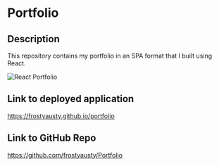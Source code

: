 # Portfolio


## Description

This repository contains my portfolio in an SPA format that I built using React. 


![React Portfolio](https://github.com/frostyausty/portfolio/blob/)




## Link to deployed application
https://frostyausty.github.io/portfolio


## Link to GitHub Repo
https://github.com/frostyausty/Portfolio


